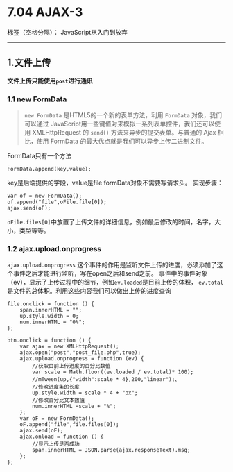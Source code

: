 ﻿# 7.04 AJAX-3

标签（空格分隔）： JavaScript从入门到放弃

---

## 1.文件上传
**文件上传只能使用`post`进行通讯**

### 1.1 new FormData
>`new FormData` 是HTML5的一个新的表单方法，利用 `FormData` 对象，我们可以通过 JavaScript用一些键值对来模拟一系列表单控件，我们还可以使用 XMLHttpRequest 的 `send()` 方法来异步的提交表单。与普通的 Ajax 相比，使用 FormData 的最大优点就是我们可以异步上传二进制文件。  

FormData只有一个方法
```
FormData.append(key,value);
```
key是后端提供的字段，value是file
formData对象不需要写请求头。
实现步骤：
```
var of = new FormData();
of.append("file",oFile.file[0]);
ajax.send(oF);
```
`oFile.files[0]`中放置了上传文件的详细信息，例如最后修改的时间，名字，大小，类型等等。  

### 1.2 ajax.upload.onprogress
`ajax.upload.onprogress` 这个事件的作用是监听文件上传的进度，必须添加了这个事件之后才能进行监听，写在open之后和send之前。
事件中的事件对象（ev），显示了上传过程中的细节，例如`ev.loaded`是目前上传的体积， `ev.total`是文件的总体积。利用这些内容我们可以做出上传的进度查询
```
file.onclick = function () {
	span.innerHTML = "";
	up.style.width = 0;
	num.innerHTML = "0%";
};

btn.onclick = function () {
	var ajax = new XMLHttpRequest();
	ajax.open("post","post_file.php",true);
	ajax.upload.onprogress = function (ev) {
	    //获取目前上传进度的百分比数值
		var scale = Math.floor((ev.loaded / ev.total)* 100);
		//mTween(up,{"width":scale * 4},200,"linear");、
		//修改进度条的长度
		up.style.width = scale * 4 + "px";
		//修改百分比文本数值
		num.innerHTML =scale + "%";
	};
	var oF = new FormData();
	oF.append("file",file.files[0]);
	ajax.send(oF);
	ajax.onload = function () {
	    //显示上传是否成功
		span.innerHTML = JSON.parse(ajax.responseText).msg;
	};
};
```






